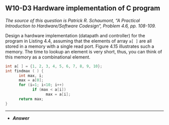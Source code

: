 ## W10-D3 Hardware implementation of C program

*The source of this question is Patrick R. Schaumont, “A Practical Introduction to Hardware/Software Codesign“, Problem 4.6, pp. 108-109.*

Design a hardware implementation (datapath and controller) for the program in Listing 4.4, assuming that the elements of array `a[ ]` are all stored in a memory with a single read port. Figure 4.15 illustrates such a memory. The time to lookup an element is very short, thus, you can think of this memory as a combinational element.

```C
int a[ ] = {1, 2, 3, 4, 5, 6, 7, 8, 9, 10};
int findmax ( ) {
      int max, i;
      max = a[0];
      for (i=1; i<10; i++)
            if (max < a[i])
                  max = a[i];
      return max;
}
```
---

- ***Answer***

